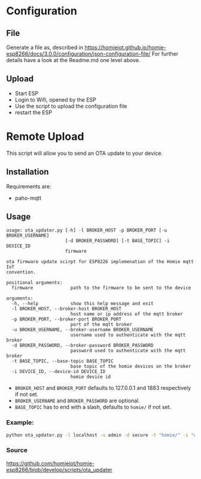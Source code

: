 # Configuration 
## File
Generate a file as, described in 
https://homieiot.github.io/homie-esp8266/docs/3.0.0/configuration/json-configuration-file/
For further details have a look at the Readme.md one level above.

## Upload
* Start ESP
* Login to Wifi, opened by the ESP
* Use the script to upload the configuration file
* restart the ESP

# Remote Upload


This script will allow you to send an OTA update to your device.

## Installation

Requirements are:
* paho-mqtt

## Usage

```text
usage: ota_updater.py [-h] -l BROKER_HOST -p BROKER_PORT [-u BROKER_USERNAME]
                      [-d BROKER_PASSWORD] [-t BASE_TOPIC] -i DEVICE_ID
                      firmware

ota firmware update scirpt for ESP8226 implemenation of the Homie mqtt IoT
convention.

positional arguments:
  firmware              path to the firmware to be sent to the device

arguments:
  -h, --help            show this help message and exit
  -l BROKER_HOST, --broker-host BROKER_HOST
                        host name or ip address of the mqtt broker
  -p BROKER_PORT, --broker-port BROKER_PORT
                        port of the mqtt broker
  -u BROKER_USERNAME, --broker-username BROKER_USERNAME
                        username used to authenticate with the mqtt broker
  -d BROKER_PASSWORD, --broker-password BROKER_PASSWORD
                        password used to authenticate with the mqtt broker
  -t BASE_TOPIC, --base-topic BASE_TOPIC
                        base topic of the homie devices on the broker
  -i DEVICE_ID, --device-id DEVICE_ID
                        homie device id
```

* `BROKER_HOST` and `BROKER_PORT` defaults to 127.0.0.1 and 1883 respectively if not set.
* `BROKER_USERNAME` and `BROKER_PASSWORD` are optional.
* `BASE_TOPIC` has to end with a slash, defaults to `homie/` if not set.

### Example:

```bash
python ota_updater.py -l localhost -u admin -d secure -t "homie/" -i "device-id" /path/to/firmware.bin
```

### Source
https://github.com/homieiot/homie-esp8266/blob/develop/scripts/ota_updater
